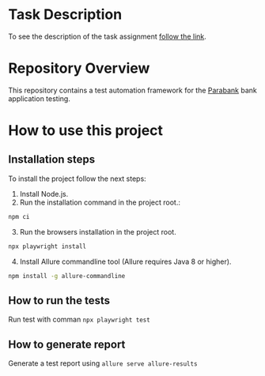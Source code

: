 # Task Description

To see the description of the task assignment [follow the link](https://github.com/mate-academy/qa_pw_parabank_test_framework/blob/main/TaskDescription.md). 

# Repository Overview

This repository contains a test automation framework for the [Parabank](https://parabank.parasoft.com/parabank/index.htm) bank application testing. 

# How to use this project

## Installation steps

To install the project follow the next steps:

1. Install Node.js.
2. Run the installation command in the project root.:
```bash
npm ci
```
3. Run the browsers installation in the project root.
```bash
npx playwright install
```
4. Install Allure commandline tool (Allure requires Java 8 or higher).
```bash
npm install -g allure-commandline
```

## How to run the tests

Run test with comman `npx playwright test`

## How to generate report

Generate a test report using `allure serve allure-results`
